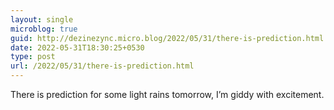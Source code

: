 ```yaml
---
layout: single
microblog: true
guid: http://dezinezync.micro.blog/2022/05/31/there-is-prediction.html
date: 2022-05-31T18:30:25+0530
type: post
url: /2022/05/31/there-is-prediction.html
---
```

There is prediction for some light rains tomorrow, I’m giddy with excitement. 
